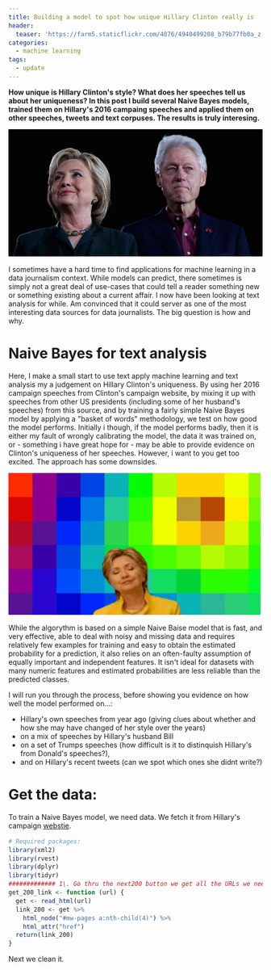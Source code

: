 ```yaml
---
title: Building a model to spot how unique Hillary Clinton really is
header:
  teaser: 'https://farm5.staticflickr.com/4076/4940499208_b79b77fb0a_z.jpg'
categories:
  - machine learning
tags:
  - update
---
```


**How unique is Hillary Clinton's style? What does her speeches tell us about her uniqueness? In this post I build several Naive Bayes models, trained them on Hillary's 2016 campaing speeches and applied them on other speeches, tweets and text corpuses. The results is truly interesing.**

![alt text](/images/naive/header.jpg)

I sometimes have a hard time to find applications for machine learning in a data journalism context. While models can predict, there sometimes is simply not a great deal of use-cases that could tell a reader something new or something existing about a current affair. I now have been looking at text analysis for while. Am convinced that it could server as one of the most interesting data sources for data journalists. The big question is how and why.

# Naive Bayes for text analysis

Here, I make a small start to use text apply machine learning and text analysis my a judgement on Hillary Clinton's uniqueness. By using her 2016 campaign speeches from Clinton's campaign website, by mixing it up with speeches from other US presidents (including some of her husband's speeches) from this source, and by training a fairly simple Naive Bayes model by applying a "basket of words" methodology, we test on how good the model performs. Initially i though, if the model performs badly, then it is either my fault of wrongly calibrating the model, the data it was trained on, or - something i have great hope for - may be able to provide evidence on Clinton's uniqueness of her speeches. However, i want to you get too excited. The approach has some downsides.

![alt text](/images/naive/clinton_happy.gif)

While the algorythm is based on a simple Naive Baise model that is fast, and very effective, able to deal with noisy and missing data and requires relatively few examples for training and easy to obtain the estimated probability for a prediction, it also relies on an often-faulty assumption of equally important and independent features. It isn't ideal for datasets with many numeric features and estimated probabilities are less reliable than the predicted classes.

I will run you through the process, before showing you evidence on how well the model performed on...:

- Hillary's own speeches from year ago (giving clues about whether and how she may have changed of her style over the years)
- on a mix of speeches by Hillary's husband Bill
- on a set of Trumps speeches (how difficult is it to distinquish Hillary's from Donald's speeches?),
- and on Hillary's recent tweets (can we spot which ones she didnt write?)

# Get the data:

To train a Naive Bayes model, we need data. We fetch it from Hillary's campaign [webstie][5b26ae86].

```r
# Required packages:
library(xml2)
library(rvest)
library(dplyr)
library(tidyr)
############# 1\. Go thru the next200 button we get all the URLs we need:
get_200_link <- function (url) {
  get <- read_html(url)
  link_200 <- get %>%
    html_node("#mw-pages a:nth-child(4)") %>%
    html_attr("href")
  return(link_200)
}
```

Next we clean it.

[5b26ae86]: https://www.hillaryclinton.com/ "link"
